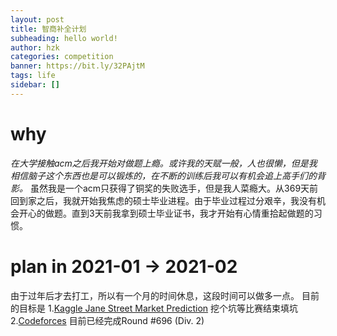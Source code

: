 ```yaml
---
layout: post
title: 智商补全计划
subheading: hello world!
author: hzk
categories: competition
banner: https://bit.ly/32PAjtM
tags: life
sidebar: []
---
```


# why
*在大学接触acm之后我开始对做题上瘾。或许我的天赋一般，人也很懒，但是我相信脑子这个东西也是可以锻炼的，在不断的训练后我可以有机会追上高手们的背影。*
虽然我是一个acm只获得了铜奖的失败选手，但是我人菜瘾大。从369天前回到家之后，我就开始我焦虑的硕士毕业进程。由于毕业过程过分艰辛，我没有机会开心的做题。直到3天前我拿到硕士毕业证书，我才开始有心情重拾起做题的习惯。

# plan in 2021-01 -> 2021-02
由于过年后才去打工，所以有一个月的时间休息，这段时间可以做多一点。
目前的目标是
1.[Kaggle Jane Street Market Prediction](https://www.kaggle.com/c/jane-street-market-prediction)
挖个坑等比赛结束填坑
2.[Codeforces](http://codeforces.com/contests)
目前已经完成Round #696 (Div. 2)


